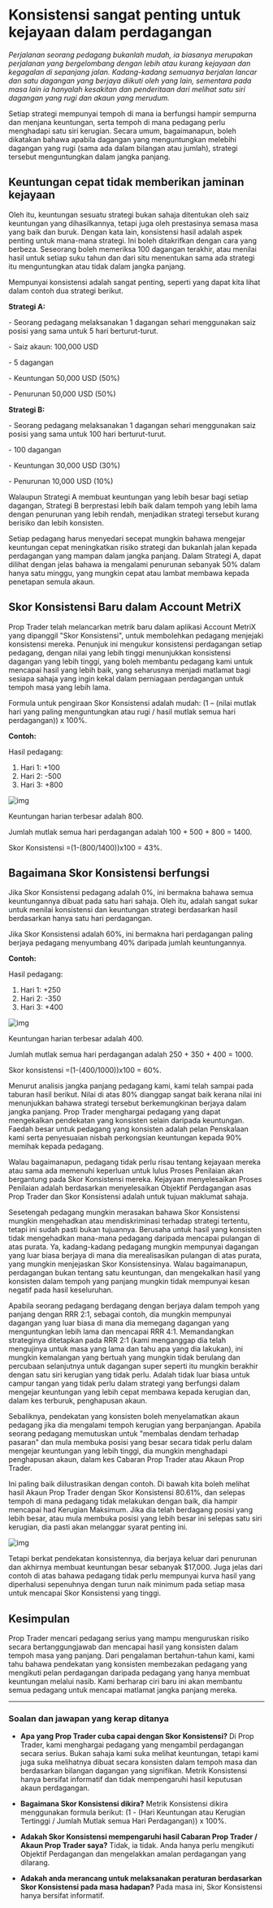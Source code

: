 # Konsistensi sangat penting untuk kejayaan dalam perdagangan

_Perjalanan seorang pedagang bukanlah mudah, ia biasanya merupakan perjalanan yang bergelombang dengan lebih atau kurang kejayaan dan kegagalan di sepanjang jalan. Kadang-kadang semuanya berjalan lancar dan satu dagangan yang berjaya diikuti oleh yang lain, sementara pada masa lain ia hanyalah kesakitan dan penderitaan dari melihat satu siri dagangan yang rugi dan akaun yang merudum._

Setiap strategi mempunyai tempoh di mana ia berfungsi hampir sempurna dan menjana keuntungan, serta tempoh di mana pedagang perlu menghadapi satu siri kerugian. Secara umum, bagaimanapun, boleh dikatakan bahawa apabila dagangan yang menguntungkan melebihi dagangan yang rugi (sama ada dalam bilangan atau jumlah), strategi tersebut menguntungkan dalam jangka panjang.

## Keuntungan cepat tidak memberikan jaminan kejayaan

Oleh itu, keuntungan sesuatu strategi bukan sahaja ditentukan oleh saiz keuntungan yang dihasilkannya, tetapi juga oleh prestasinya semasa masa yang baik dan buruk. Dengan kata lain, konsistensi hasil adalah aspek penting untuk mana-mana strategi. Ini boleh ditakrifkan dengan cara yang berbeza. Seseorang boleh memeriksa 100 dagangan terakhir, atau menilai hasil untuk setiap suku tahun dan dari situ menentukan sama ada strategi itu menguntungkan atau tidak dalam jangka panjang.

Mempunyai konsistensi adalah sangat penting, seperti yang dapat kita lihat dalam contoh dua strategi berikut.

**Strategi A:**

\- Seorang pedagang melaksanakan 1 dagangan sehari menggunakan saiz posisi yang sama untuk 5 hari berturut-turut.

\- Saiz akaun: 100,000 USD

\- 5 dagangan

\- Keuntungan 50,000 USD (50%)

\- Penurunan 50,000 USD (50%)

**Strategi B:**

\- Seorang pedagang melaksanakan 1 dagangan sehari menggunakan saiz posisi yang sama untuk 100 hari berturut-turut.

\- 100 dagangan

\- Keuntungan 30,000 USD (30%)

\- Penurunan 10,000 USD (10%)

Walaupun Strategi A membuat keuntungan yang lebih besar bagi setiap dagangan, Strategi B berprestasi lebih baik dalam tempoh yang lebih lama dengan penurunan yang lebih rendah, menjadikan strategi tersebut kurang berisiko dan lebih konsisten.

Setiap pedagang harus menyedari secepat mungkin bahawa mengejar keuntungan cepat meningkatkan risiko strategi dan bukanlah jalan kepada perdagangan yang mampan dalam jangka panjang. Dalam Strategi A, dapat dilihat dengan jelas bahawa ia mengalami penurunan sebanyak 50% dalam hanya satu minggu, yang mungkin cepat atau lambat membawa kepada penetapan semula akaun.

## Skor Konsistensi Baru dalam Account MetriX

Prop Trader telah melancarkan metrik baru dalam aplikasi Account MetriX yang dipanggil "Skor Konsistensi", untuk membolehkan pedagang menjejaki konsistensi mereka. Penunjuk ini mengukur konsistensi perdagangan setiap pedagang, dengan nilai yang lebih tinggi menunjukkan konsistensi dagangan yang lebih tinggi, yang boleh membantu pedagang kami untuk mencapai hasil yang lebih baik, yang seharusnya menjadi matlamat bagi sesiapa sahaja yang ingin kekal dalam perniagaan perdagangan untuk tempoh masa yang lebih lama.

Formula untuk pengiraan Skor Konsistensi adalah mudah: (1 – (nilai mutlak hari yang paling menguntungkan atau rugi / hasil mutlak semua hari perdagangan)) x 100%.

**Contoh:**

Hasil pedagang:

1. Hari 1: +100
2. Hari 2: -500
3. Hari 3: +800

![img](/files/Consist-priklad-1.jpg)

Keuntungan harian terbesar adalah 800.

Jumlah mutlak semua hari perdagangan adalah 100 + 500 + 800 = 1400.

Skor Konsistensi =(1-(800/1400))x100 = 43%.

## Bagaimana Skor Konsistensi berfungsi

Jika Skor Konsistensi pedagang adalah 0%, ini bermakna bahawa semua keuntungannya dibuat pada satu hari sahaja. Oleh itu, adalah sangat sukar untuk menilai konsistensi dan keuntungan strategi berdasarkan hasil berdasarkan hanya satu hari perdagangan.

Jika Skor Konsistensi adalah 60%, ini bermakna hari perdagangan paling berjaya pedagang menyumbang 40% daripada jumlah keuntungannya.

**Contoh:**

Hasil pedagang:

1. Hari 1: +250
2. Hari 2: -350
3. Hari 3: +400

![img](/files/Consist-priklad-2.jpg)

Keuntungan harian terbesar adalah 400.

Jumlah mutlak semua hari perdagangan adalah 250 + 350 + 400 = 1000.

Skor konsistensi =(1-(400/1000))x100 = 60%.

Menurut analisis jangka panjang pedagang kami, kami telah sampai pada taburan hasil berikut. Nilai di atas 80% dianggap sangat baik kerana nilai ini menunjukkan bahawa strategi tersebut berkemungkinan berjaya dalam jangka panjang. Prop Trader menghargai pedagang yang dapat mengekalkan pendekatan yang konsisten selain daripada keuntungan. Faedah besar untuk pedagang yang konsisten adalah pelan Penskalaan kami serta penyesuaian nisbah perkongsian keuntungan kepada 90% memihak kepada pedagang.

Walau bagaimanapun, pedagang tidak perlu risau tentang kejayaan mereka atau sama ada memenuhi keperluan untuk lulus Proses Penilaian akan bergantung pada Skor Konsistensi mereka. Kejayaan menyelesaikan Proses Penilaian adalah berdasarkan menyelesaikan Objektif Perdagangan asas Prop Trader dan Skor Konsistensi adalah untuk tujuan maklumat sahaja.

Sesetengah pedagang mungkin merasakan bahawa Skor Konsistensi mungkin mengehadkan atau mendiskriminasi terhadap strategi tertentu, tetapi ini sudah pasti bukan tujuannya. Berusaha untuk hasil yang konsisten tidak mengehadkan mana-mana pedagang daripada mencapai pulangan di atas purata. Ya, kadang-kadang pedagang mungkin mempunyai dagangan yang luar biasa berjaya di mana dia merealisasikan pulangan di atas purata, yang mungkin menjejaskan Skor Konsistensinya. Walau bagaimanapun, perdagangan bukan tentang satu keuntungan, dan mengekalkan hasil yang konsisten dalam tempoh yang panjang mungkin tidak mempunyai kesan negatif pada hasil keseluruhan.

Apabila seorang pedagang berdagang dengan berjaya dalam tempoh yang panjang dengan RRR 2:1, sebagai contoh, dia mungkin mempunyai dagangan yang luar biasa di mana dia memegang dagangan yang menguntungkan lebih lama dan mencapai RRR 4:1. Memandangkan strateginya ditetapkan pada RRR 2:1 (kami menganggap dia telah mengujinya untuk masa yang lama dan tahu apa yang dia lakukan), ini mungkin kemalangan yang bertuah yang mungkin tidak berulang dan percubaan selanjutnya untuk dagangan super seperti itu mungkin berakhir dengan satu siri kerugian yang tidak perlu. Adalah tidak luar biasa untuk campur tangan yang tidak perlu dalam strategi yang berfungsi dalam mengejar keuntungan yang lebih cepat membawa kepada kerugian dan, dalam kes terburuk, penghapusan akaun.

Sebaliknya, pendekatan yang konsisten boleh menyelamatkan akaun pedagang jika dia mengalami tempoh kerugian yang berpanjangan. Apabila seorang pedagang memutuskan untuk "membalas dendam terhadap pasaran" dan mula membuka posisi yang besar secara tidak perlu dalam mengejar keuntungan yang lebih tinggi, dia mungkin menghadapi penghapusan akaun, dalam kes Cabaran Prop Trader atau Akaun Prop Trader.

Ini paling baik diilustrasikan dengan contoh. Di bawah kita boleh melihat hasil Akaun Prop Trader dengan Skor Konsistensi 80.61%, dan selepas tempoh di mana pedagang tidak melakukan dengan baik, dia hampir mencapai had Kerugian Maksimum. Jika dia telah berdagang posisi yang lebih besar, atau mula membuka posisi yang lebih besar ini selepas satu siri kerugian, dia pasti akan melanggar syarat penting ini.

![img](/files/Consist-graf.png)

Tetapi berkat pendekatan konsistennya, dia berjaya keluar dari penurunan dan akhirnya membuat keuntungan besar sebanyak $17,000. Juga jelas dari contoh di atas bahawa pedagang tidak perlu mempunyai kurva hasil yang diperhalusi sepenuhnya dengan turun naik minimum pada setiap masa untuk mencapai Skor Konsistensi yang tinggi.

## Kesimpulan

Prop Trader mencari pedagang serius yang mampu menguruskan risiko secara bertanggungjawab dan mencapai hasil yang konsisten dalam tempoh masa yang panjang. Dari pengalaman bertahun-tahun kami, kami tahu bahawa pendekatan yang konsisten membezakan pedagang yang mengikuti pelan perdagangan daripada pedagang yang hanya membuat keuntungan melalui nasib. Kami berharap ciri baru ini akan membantu semua pedagang untuk mencapai matlamat jangka panjang mereka.

---

### Soalan dan jawapan yang kerap ditanya

- **Apa yang Prop Trader cuba capai dengan Skor Konsistensi?** Di Prop Trader, kami menghargai pedagang yang mengambil perdagangan secara serius. Bukan sahaja kami suka melihat keuntungan, tetapi kami juga suka melihatnya dibuat secara konsisten dalam tempoh masa dan berdasarkan bilangan dagangan yang signifikan. Metrik Konsistensi hanya bersifat informatif dan tidak mempengaruhi hasil keputusan akaun perdagangan.

- **Bagaimana Skor Konsistensi dikira?** Metrik Konsistensi dikira menggunakan formula berikut: (1 - (Hari Keuntungan atau Kerugian Tertinggi / Jumlah Mutlak semua Hari Perdagangan)) x 100%.

- **Adakah Skor Konsistensi mempengaruhi hasil Cabaran Prop Trader / Akaun Prop Trader saya?** Tidak, ia tidak. Anda hanya perlu mengikuti Objektif Perdagangan dan mengelakkan amalan perdagangan yang dilarang.

- **Adakah anda merancang untuk melaksanakan peraturan berdasarkan Skor Konsistensi pada masa hadapan?** Pada masa ini, Skor Konsistensi hanya bersifat informatif.
